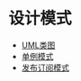 # 设计模式

- [UML类图](./UML/README.md)
- [单例模式](./Singleton/README.md)
- [发布订阅模式](./PublishSubscribe/README.md)


